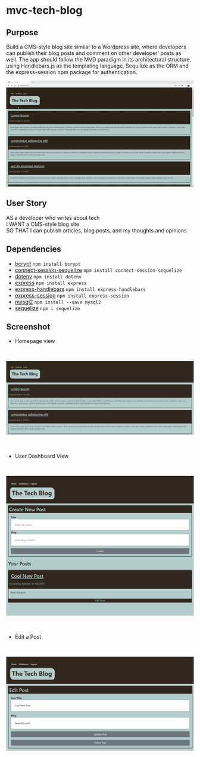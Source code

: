 # mvc-tech-blog

## Purpose

Build a CMS-style blog site similar to a Wordpress site, where developers can publish their blog posts and comment on other developer' posts as well. The app should follow the MVD paradigm in its architectural structure, using Handlebars.js as the templating language, Sequilize as the ORM and the express-session npm package for authentication.

![application](/public/images/application.gif)

## User Story

AS a developer who writes about tech <br>
I WANT a CMS-style blog site <br>
SO THAT I can publish articles, blog posts, and my thoughts and opinions

## Dependencies

- [bcrypt](https://www.npmjs.com/package/bcrypt) `npm install bcrypt`
- [connect-session-sequelize](https://www.npmjs.com/package/connect-session-sequelize) `npm install connect-session-sequelize`
- [dotenv](https://www.npmjs.com/package/dotenv) `npm install dotenv`
- [express](https://www.npmjs.com/package/express) `npm install express`
- [express-handlebars](https://www.npmjs.com/package/express-handlebars) `npm install express-handlebars`
- [express-session](https://www.npmjs.com/package/express-session) `npm install express-session`
- [mysql2](https://www.npmjs.com/package/mysql2) `npm install --save mysql2`
- [sequelize](https://www.npmjs.com/package/sequelize) `npm i sequelize`

## Screenshot

- Homepage view

<br>

![](./public/images/homepage.png)

<br>

- User Dashboard View

<br>

![](./public/images/dashboard.png)

<br>

- Edit a Post

<br>

![](./public/images/edit-post.PNG)